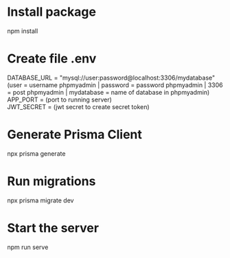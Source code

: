 # Install package
npm install

# Create file .env<br>
DATABASE_URL = "mysql://user:password@localhost:3306/mydatabase" <br>
(user = username phpmyadmin | password = password phpmyadmin | 3306 = post phpmyadmin | mydatabase = name of database in phpmyadmin) <br>
APP_PORT = (port to running server) <br>
JWT_SECRET = (jwt secret to create secret token)<br>

# Generate Prisma Client
npx prisma generate

# Run migrations
npx prisma migrate dev

# Start the server
npm run serve
